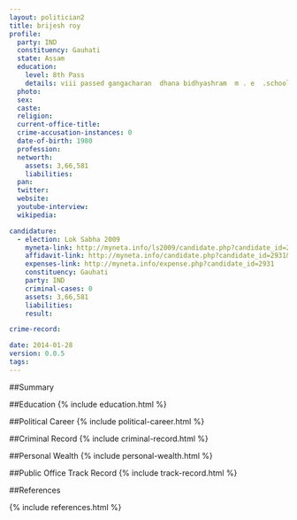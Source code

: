 ```yaml
---
layout: politician2
title: brijesh roy
profile: 
  party: IND
  constituency: Gauhati
  state: Assam
  education: 
    level: 8th Pass
    details: viii passed gangacharan  dhana bidhyashram  m . e  .school in 1991
  photo: 
  sex: 
  caste: 
  religion: 
  current-office-title: 
  crime-accusation-instances: 0
  date-of-birth: 1980
  profession: 
  networth: 
    assets: 3,66,581
    liabilities: 
  pan: 
  twitter: 
  website: 
  youtube-interview: 
  wikipedia: 

candidature: 
  - election: Lok Sabha 2009
    myneta-link: http://myneta.info/ls2009/candidate.php?candidate_id=2931
    affidavit-link: http://myneta.info/candidate.php?candidate_id=2931&scan=original
    expenses-link: http://myneta.info/expense.php?candidate_id=2931
    constituency: Gauhati 
    party: IND
    criminal-cases: 0
    assets: 3,66,581
    liabilities: 
    result:  

crime-record: 

date: 2014-01-28
version: 0.0.5
tags: 
---
```

##Summary


##Education
{% include education.html %}


##Political Career
{% include political-career.html %}


##Criminal Record
{% include criminal-record.html %}


##Personal Wealth
{% include personal-wealth.html %}


##Public Office Track Record
{% include track-record.html %}


##References


{% include references.html %}